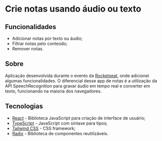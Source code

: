 # Crie notas usando áudio ou texto

## Funcionalidades

- Adicionar notas por texto ou áudio;
- Filtrar notas pelo conteúdo;
- Remover notas.

## Sobre

Aplicação desenvolvida durante o evento da [Rocketseat](https://github.com/Rocketseat), onde adicionei algumas funcionalidades. O diferencial desse app de notas é a utilização da API SpeechRecognition para gravar áudio em tempo real e converter em texto, funcionando na maioria dos navegadores.

## Tecnologias

- [React](https://pt-br.reactjs.org/) - Biblioteca JavaScript para criação de interface de usuário;
- [TypeScript](https://www.typescriptlang.org/) - JavaScript com sintaxe para tipos;
- [Tailwind CSS](https://tailwindcss.com/) - CSS framework;
- [Radix](https://www.radix-ui.com/) - Biblioteca de componentes reutilizáveis.
